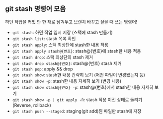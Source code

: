 ## git stash 명령어 모음

하던 작업을 커밋 안 한 채로 남겨두고 브랜치 바꾸고 싶을 때 쓰는 명령어!

- `git stash`: 하던 작업 임시 저장 (스택에 stash 만들기)
- `git stash list`: stash 목록 확인
- `git stash apply`: 스택 최상단에 stash한 내용 적용
- `git stash apply stash@{번호}`: stash@{번호}에 stash한 내용 적용
- `git stash drop`: 스택 최상단의 stash 제거
- `git stash drop stash@{번호}`: stash@{번호} stash 제거
- `git stash pop`: apply && drop
- `git stash show`: stash한 내용 간략히 보기 (어떤 파일이 변경됐는지 등)
- `git stash show -p`: stash한 내용 자세히 보기 (변경 내용)
- `git stash show stash@{번호} -p`: stash@{번호}에서 stash한 내용 자세히 보기
- `git stash show -p | git apply -R`: stash 적용 이전 상태로 돌리기 (Reverse, rollback)
- `git stash push --staged`: staging(git add)된 파일만 stash에 저장
